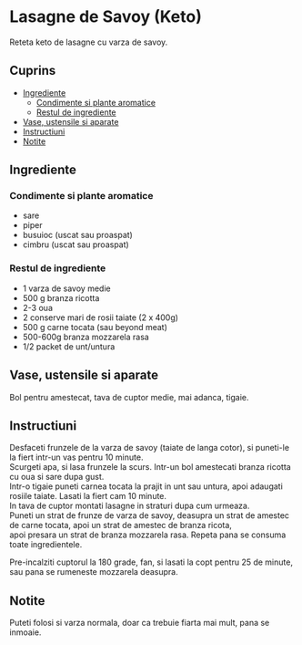 <!-- omit in toc -->
# Lasagne de Savoy (Keto)

Reteta keto de lasagne cu varza de savoy.

<!-- omit in toc -->
## Cuprins

- [Ingrediente](#ingrediente)
  - [Condimente si plante aromatice](#condimente-si-plante-aromatice)
  - [Restul de ingrediente](#restul-de-ingrediente)
- [Vase, ustensile si aparate](#vase-ustensile-si-aparate)
- [Instructiuni](#instructiuni)
- [Notite](#notite)

## Ingrediente

### Condimente si plante aromatice

- sare
- piper
- busuioc (uscat sau proaspat)
- cimbru (uscat sau proaspat)

### Restul de ingrediente

- 1 varza de savoy medie
- 500 g branza ricotta
- 2-3 oua
- 2 conserve mari de rosii taiate (2 x 400g)
- 500 g carne tocata (sau beyond meat)
- 500-600g branza mozzarela rasa
- 1/2 packet de unt/untura

## Vase, ustensile si aparate

Bol pentru amestecat, tava de cuptor medie, mai adanca, tigaie.

## Instructiuni

Desfaceti frunzele de la varza de savoy (taiate de langa cotor), si puneti-le la fiert intr-un vas pentru 10 minute.  
Scurgeti apa, si lasa frunzele la scurs. Intr-un bol amestecati branza ricotta cu oua si sare dupa gust.  
Intr-o tigaie puneti carnea tocata la prajit in unt sau untura, apoi adaugati rosiile taiate. Lasati la fiert cam 10 minute.  
In tava de cuptor montati lasagne in straturi dupa cum urmeaza.  
Puneti un strat de frunze de varza de savoy, deasupra un strat de amestec de carne tocata, apoi un strat de amestec de branza ricota,  
apoi presara un strat de branza mozzarela rasa. Repeta pana se consuma toate ingredientele.

Pre-incalziti cuptorul la 180 grade, fan, si lasati la copt pentru 25 de minute, sau pana se rumeneste mozzarela deasupra.

## Notite

Puteti folosi si varza normala, doar ca trebuie fiarta mai mult, pana se inmoaie.
